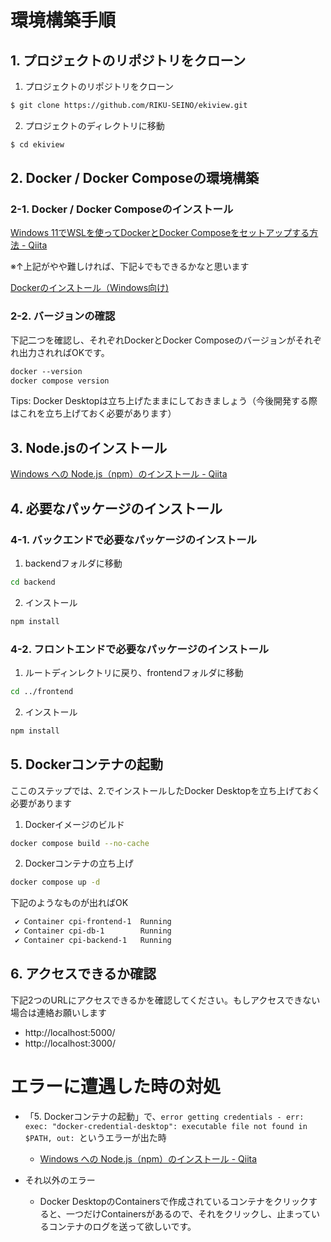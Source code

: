 # 環境構築手順

## 1. プロジェクトのリポジトリをクローン
1. プロジェクトのリポジトリをクローン
```bash
$ git clone https://github.com/RIKU-SEINO/ekiview.git
```
2. プロジェクトのディレクトリに移動

```bash
$ cd ekiview
```

## 2. Docker / Docker Composeの環境構築

### 2-1. Docker / Docker Composeのインストール

[Windows 11でWSLを使ってDockerとDocker Composeをセットアップする方法 - Qiita](https://qiita.com/c8h9no2/items/63207d8343566a489bdd)

※↑上記がやや難しければ、下記↓でもできるかなと思います

[Dockerのインストール（Windows向け)](https://sukkiri.jp/technologies/virtualizers/wsl2%E3%81%AE%E5%B0%8E%E5%85%A5%E3%80%90windows10%EF%BC%88%E3%83%90%E3%83%BC%E3%82%B8%E3%83%A7%E3%83%B32004-%E4%BB%A5%E4%B8%8A-or-windows11%E3%80%91.html)

### 2-2. バージョンの確認
下記二つを確認し、それぞれDockerとDocker Composeのバージョンがそれぞれ出力されればOKです。

```markdown
docker --version
docker compose version
```

Tips: 
Docker Desktopは立ち上げたままにしておきましょう（今後開発する際はこれを立ち上げておく必要があります）

## 3. Node.jsのインストール

[Windows への Node.js（npm）のインストール - Qiita](https://qiita.com/gahoh/items/8444da99a1f93b6493b4)

## 4. 必要なパッケージのインストール

### 4-1. バックエンドで必要なパッケージのインストール
1. backendフォルダに移動
```bash
cd backend
```
2. インストール
```bash
npm install
```

### 4-2. フロントエンドで必要なパッケージのインストール
1. ルートディンレクトリに戻り、frontendフォルダに移動
```bash
cd ../frontend
```
2. インストール
```bash
npm install
```

## 5. Dockerコンテナの起動
ここのステップでは、2.でインストールしたDocker Desktopを立ち上げておく必要があります
1. Dockerイメージのビルド
```bash
docker compose build --no-cache
```
2. Dockerコンテナの立ち上げ
```bash
docker compose up -d
```
下記のようなものが出ればOK
```bash
 ✔ Container cpi-frontend-1  Running
 ✔ Container cpi-db-1        Running
 ✔ Container cpi-backend-1   Running  
```

## 6. アクセスできるか確認
下記2つのURLにアクセスできるかを確認してください。もしアクセスできない場合は連絡お願いします
- http://localhost:5000/
- http://localhost:3000/

# エラーに遭遇した時の対処
- 「5. Dockerコンテナの起動」で、`error getting credentials - err: exec: "docker-credential-desktop": executable file not found in $PATH, out: `というエラーが出た時

  - [Windows への Node.js（npm）のインストール - Qiita](https://qiita.com/gahoh/items/8444da99a1f93b6493b4)

- それ以外のエラー
  - Docker DesktopのContainersで作成されているコンテナをクリックすると、一つだけContainersがあるので、それをクリックし、止まっているコンテナのログを送って欲しいです。